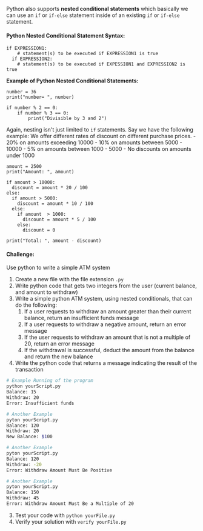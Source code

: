 Python also supports **nested conditional statements** which basically we can use an `if` or `if-else` statement inside of an existing `if` or `if-else` statement.

#### Python Nested Conditional Statement Syntax:
```
if EXPRESSION1:
	# statement(s) to be executed if EXPRESSION1 is true
  if EXPRESSION2:
  	# statement(s) to be executed if EXPESSION1 and EXPRESSION2 is true
```

**Example of Python Nested Conditional Statements:**
```
number = 36
print("number= ", number)

if number % 2 == 0:
	if number % 3 == 0:
  		print("Divisible by 3 and 2")
```

Again, nesting isn't just limited to `if` statements. Say we have the following example: We offer different rates of discount on different purchase prices.
	- 20% on amounts exceeding 10000
  	- 10% on amounts between 5000 - 10000
    - 5% on amounts between 1000 - 5000
    - No discounts on amounts under 1000

```
amount = 2500
print("Amount: ", amount)

if amount > 10000:
  discount = amount * 20 / 100
else:
  if amount > 5000:
    discount = amount * 10 / 100
  else:
    if amount  > 1000:
      discount = amount * 5 / 100
    else:
      discount = 0

print("Total: ", amount - discount)
```

#### Challenge:
Use python to write a simple ATM system

1. Create a new file with the file extension `.py`
2. Write python code that gets two integers from the user (current balance, and amount to withdraw)
3. Write a simple python ATM system, using nested conditionals, that can do the following:
   1. If a user requests to withdraw an amount greater than their current balance, return an insufficient funds message
   2. If a user requests to withdraw a negative amount, return an error message
   3. If the user requests to withdraw an amount that is not a multiple of 20, return an error message
   4. If the withdrawal is successful, deduct the amount from the balance and return the new balance
4. Write the python code that returns a message indicating the result of the transaction  
```bash
# Example Running of the program
python yourScript.py
Balance: 15
Withdraw: 20
Error: Insufficient funds
```

```bash
# Another Example
pyton yourScript.py
Balance: 120
Withdraw: 20
New Balance: $100
```

```bash
# Another Example
pyton yourScript.py
Balance: 120
Withdraw: -20
Error: Withdraw Amount Must Be Positive
```

```bash
# Another Example
pyton yourScript.py
Balance: 150
Withdraw: 45
Error: Withdraw Amount Must Be a Multiple of 20
```

3. Test your code with `python yourFile.py`
4. Verify your solution with `verify yourFile.py`